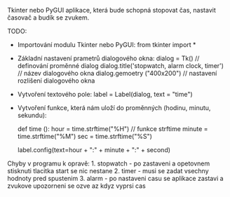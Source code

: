 Tkinter nebo PyGUI aplikace, která bude schopná stopovat čas, nastavit časovač a budík se zvukem. 


TODO:
- Importování modulu Tkinter nebo PyGUI:
	from tkinter import *

- Základní nastavení prametrů dialogového okna:
	dialog = Tk()			// definování proměnné dialog
	dialog.title('stopwatch, alarm clock, timer')	// název dialogového okna
	dialog.gemoetry ("400x200")		// nastavení rozlišení dialogového okna

- Vytvoření textového pole:
	label = Label(dialog, text = "time") 

- Vytvoření funkce, která nám uloží do proměnných (hodinu, minutu, sekundu):

	def time ():
		hour = time.strftime("%H")		// funkce strftime
		minute = time.strftime("%M")
		sec = time.strftime("%S")
	
	label.config(text=hour + ":" + minute + ":" + second)

Chyby v programu k opravě: 
	1. stopwatch - po zastaveni a opetovnem stisknuti tlacitka start se nic nestane
	2. timer - musi se zadat vsechny hodnoty pred spustenim
	3. alarm - po nastaveni casu se aplikace zastavi a zvukove upozorneni se ozve az kdyz vyprsi cas


